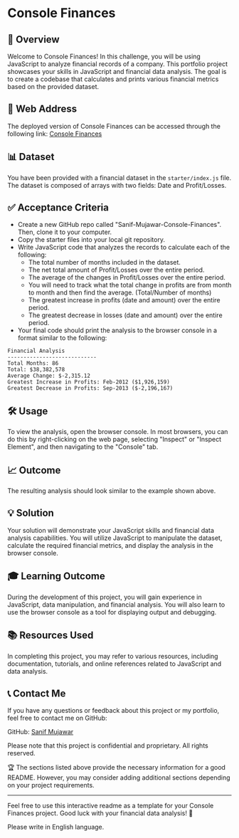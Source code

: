 # Console Finances

## 🚀 Overview
Welcome to Console Finances! In this challenge, you will be using JavaScript to analyze financial records of a company. This portfolio project showcases your skills in JavaScript and financial data analysis. The goal is to create a codebase that calculates and prints various financial metrics based on the provided dataset.

## 🔗 Web Address
The deployed version of Console Finances can be accessed through the following link: [Console Finances](https://sanifmujawar.github.io/Console-Finances/)

## 📊 Dataset
You have been provided with a financial dataset in the `starter/index.js` file. The dataset is composed of arrays with two fields: Date and Profit/Losses.

## ✅ Acceptance Criteria
* Create a new GitHub repo called "Sanif-Mujawar-Console-Finances". Then, clone it to your computer.
* Copy the starter files into your local git repository.
* Write JavaScript code that analyzes the records to calculate each of the following:
  * The total number of months included in the dataset.
  * The net total amount of Profit/Losses over the entire period.
  * The average of the changes in Profit/Losses over the entire period.
  * You will need to track what the total change in profits are from month to month and then find the average. (Total/Number of months)
  * The greatest increase in profits (date and amount) over the entire period.
  * The greatest decrease in losses (date and amount) over the entire period.
* Your final code should print the analysis to the browser console in a format similar to the following:

```text
Financial Analysis
----------------------------
Total Months: 86
Total: $38,382,578
Average Change: $-2,315.12
Greatest Increase in Profits: Feb-2012 ($1,926,159)
Greatest Decrease in Profits: Sep-2013 ($-2,196,167)
```

## 🛠️ Usage
To view the analysis, open the browser console. In most browsers, you can do this by right-clicking on the web page, selecting "Inspect" or "Inspect Element", and then navigating to the "Console" tab.

## 📈 Outcome

The resulting analysis should look similar to the example shown above.

## 💡 Solution

Your solution will demonstrate your JavaScript skills and financial data analysis capabilities. You will utilize JavaScript to manipulate the dataset, calculate the required financial metrics, and display the analysis in the browser console.

## 🎓 Learning Outcome

During the development of this project, you will gain experience in JavaScript, data manipulation, and financial analysis. You will also learn to use the browser console as a tool for displaying output and debugging.

## 📚 Resources Used

In completing this project, you may refer to various resources, including documentation, tutorials, and online references related to JavaScript and data analysis.

## 📞 Contact Me

If you have any questions or feedback about this project or my portfolio, feel free to contact me on GitHub:

GitHub: [Sanif Mujawar](https://github.com/sanifmujawar)

Please note that this project is confidential and proprietary. All rights reserved.

🏆 The sections listed above provide the necessary information for a good README. However, you may consider adding additional sections depending on your project requirements.

---

Feel free to use this interactive readme as a template for your Console Finances project. Good luck with your financial data analysis! 🚀

Please write in English language.